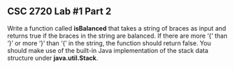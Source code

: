 ## CSC 2720 Lab #1 Part 2
Write a function called **isBalanced** that takes a string of braces as input and returns true if the braces in the string are balanced. If there are more ‘{’ than ‘}’ or more ‘}’ than ‘{’ in the string, the function should return false. You should make use of the built-in Java implementation of the stack data structure under **java.util.Stack**.